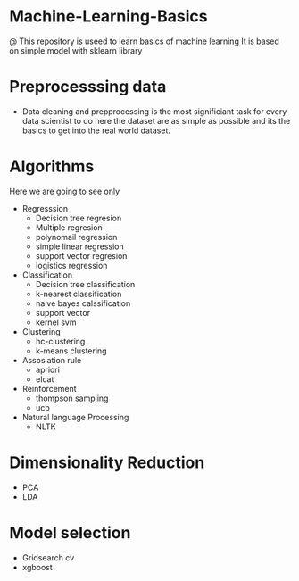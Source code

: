 # Machine-Learning-Basics

@ This repository is useed to learn basics of machine learning 
     It is based on  simple model with sklearn library 
     
 # Preprocesssing data
  - Data cleaning and prepprocessing  is the most significiant task for every data scientist to do here the dataset are as simple as possible and its the basics to get into the real world dataset.  
# Algorithms 
   Here we are going to see only 
 * Regresssion 
     - Decision tree regresion
     - Multiple regresion
     - polynomail regression 
     - simple linear regression 
     - support vector regresion
     - logistics regression 
 * Classification 
    - Decision tree classification 
    - k-nearest classification 
    - naive bayes calssification
    - support vector 
    - kernel svm
 * Clustering 
    - hc-clustering 
    - k-means clustering 
 * Assosiation rule
    - apriori 
    - elcat
 * Reinforcement 
    - thompson sampling 
    - ucb
  * Natural language Processing 
    - NLTK 
# Dimensionality Reduction 
  - PCA
  - LDA
# Model selection  
  - Gridsearch cv 
  - xgboost
